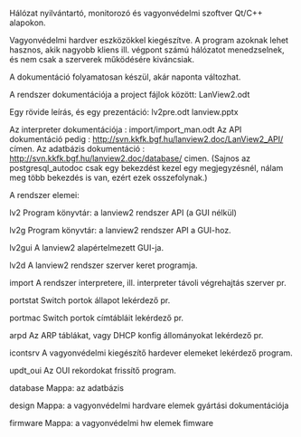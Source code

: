 Hálózat nyilvántartó, monitorozó és vagyonvédelmi szoftver Qt/C++ alapokon.

Vagyonvédelmi hardver eszközökkel kiegészítve.
A program azoknak lehet hasznos, akik nagyobb kliens ill. végpont számú hálózatot menedzselnek, és nem csak a szerverek működésére kiváncsiak.

A dokumentáció folyamatosan készül, akár naponta változhat.

A rendszer dokumentációja a project fájlok között: LanView2.odt

Egy rövide leírás, és egy prezentáció: lv2pre.odt lanview.pptx

Az interpreter dokumentációja : import/import_man.odt 
Az API dokumentáció pedig : http://svn.kkfk.bgf.hu/lanview2.doc/LanView2_API/ címen.
Az adatbázis dokumentáció : http://svn.kkfk.bgf.hu/lanview2.doc/database/ cimen.
(Sajnos az postgresql_autodoc csak egy bekezdést kezel egy megjegyzésnél, nálam meg több bekezdés is van, ezért ezek osszefolynak.)

A rendszer elemei:

lv2	Program könyvtár: a lanview2 rendszer API (a GUI nélkül)

lv2g	Program könyvtár: a lanview2 rendszer API a GUI-hoz.

lv2gui	A lanview2 alapértelmezett GUI-ja.

lv2d	A lanview2 rendszer szerver keret programja.

import	A rendszer interpretere, ill. interpreter távoli végrehajtás szerver pr.

portstat Switch portok állapot lekérdező pr.

portmac Switch portok címtábláit lekérdező pr.

arpd	Az ARP táblákat, vagy DHCP konfig állományokat lekérdező pr.

icontsrv A vagyonvédelmi kiegészítő hardever elemeket lekérdező program.

updt_oui Az OUI rekordokat frissítő program.

database Mappa: az adatbázis

design	Mappa: a vagyonvédelmi hardvare elemek gyártási dokumentációja

firmware Mappa: a vagyonvédelmi hw elemek fimware

